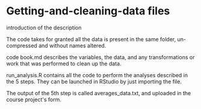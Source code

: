# Getting-and-cleaning-data files
introduction of the description

The code takes for granted all the data is present in the same folder, un-compressed and without names altered.

code book.md describes the variables, the data, and any transformations or work that was performed to clean up the data.

run_analysis.R contains all the code to perform the analyses described in the 5 steps. They can be launched in RStudio by just importing the file.

The output of the 5th step is called averages_data.txt, and uploaded in the course project's form.

